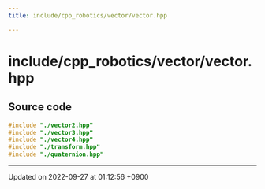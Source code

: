 ```yaml
---
title: include/cpp_robotics/vector/vector.hpp

---
```


# include/cpp_robotics/vector/vector.hpp






## Source code

```cpp
#include "./vector2.hpp"
#include "./vector3.hpp"
#include "./vector4.hpp"
#include "./transform.hpp"
#include "./quaternion.hpp"
```


-------------------------------

Updated on 2022-09-27 at 01:12:56 +0900

